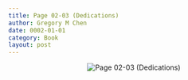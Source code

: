 ```yaml
---
title: Page 02-03 (Dedications)
author: Gregory M Chen
date: 0002-01-01
category: Book
layout: post
---
```


<p style="text-align:center;"><img src="{{site.baseurl}}/assets/Graphics_v3.2/Page02-03_Dedications.png" alt="Page 02-03 (Dedications)" style="max-height: calc(100vh - 30px - 50px);"/></p>
